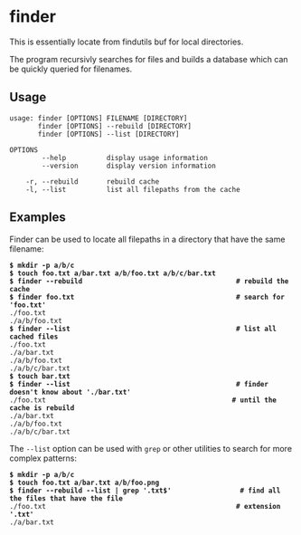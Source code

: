 # finder

This is essentially locate from findutils buf for local directories.

The program recursivly searches for files and builds a database which can be quickly
queried for filenames.

## Usage

~~~none
usage: finder [OPTIONS] FILENAME [DIRECTORY]
       finder [OPTIONS] --rebuild [DIRECTORY]
       finder [OPTIONS] --list [DIRECTORY]

OPTIONS
        --help          display usage information
        --version       display version information

    -r, --rebuild       rebuild cache
    -l, --list          list all filepaths from the cache
~~~

## Examples

Finder can be used to locate all filepaths in a directory that have the same filename:

<pre><code><b>$ mkdir -p a/b/c</b>
<b>$ touch foo.txt a/bar.txt a/b/foo.txt a/b/c/bar.txt</b>
<b>$ finder --rebuild                                      # rebuild the cache</b>
<b>$ finder foo.txt                                        # search for 'foo.txt'</b>
./foo.txt
./a/b/foo.txt
<b>$ finder --list                                         # list all cached files</b>
./foo.txt
./a/bar.txt
./a/b/foo.txt
./a/b/c/bar.txt
<b>$ touch bar.txt</b>
<b>$ finder --list                                         # finder doesn't know about './bar.txt'</b>
./foo.txt                                              <b># until the cache is rebuild</b>
./a/bar.txt
./a/b/foo.txt
./a/b/c/bar.txt
</code></pre>

The `--list` option can be used with `grep` or other utilities to search for more complex patterns:

<pre><code><b>$ mkdir -p a/b/c</b>
<b>$ touch foo.txt a/bar.txt a/b/foo.png</b>
<b>$ finder --rebuild --list | grep '.txt$'                 # find all the files that have the file</b>
./foo.txt                                               <b># extension '.txt'</b>
./a/bar.txt
</code></pre>
